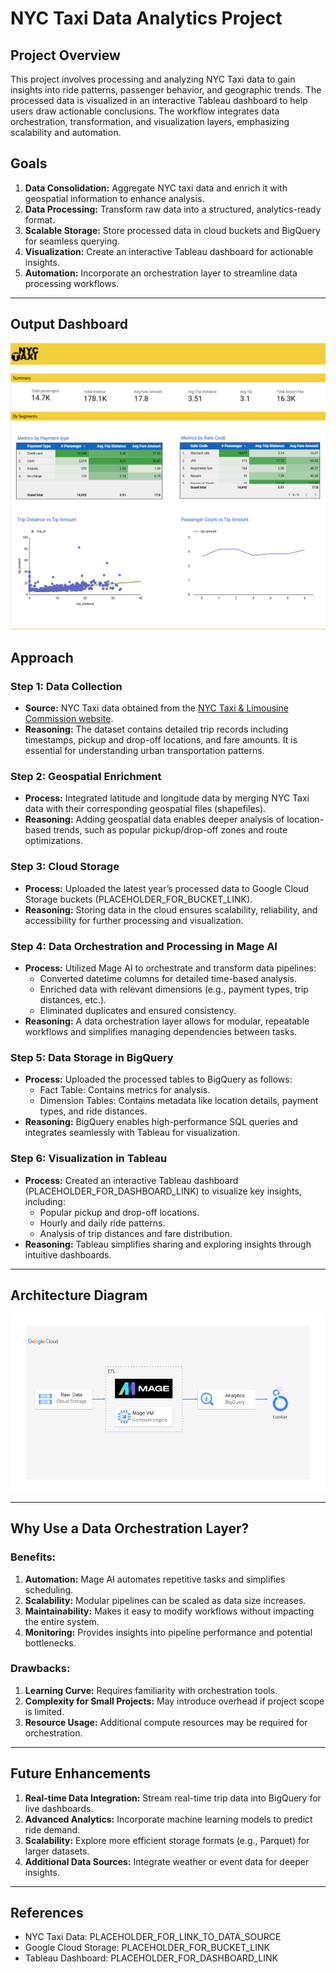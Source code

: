 # NYC Taxi Data Analytics Project

## Project Overview
This project involves processing and analyzing NYC Taxi data to gain insights into ride patterns, passenger behavior, and geographic trends. The processed data is visualized in an interactive Tableau dashboard to help users draw actionable conclusions. The workflow integrates data orchestration, transformation, and visualization layers, emphasizing scalability and automation.

## Goals
1. **Data Consolidation:** Aggregate NYC taxi data and enrich it with geospatial information to enhance analysis.
2. **Data Processing:** Transform raw data into a structured, analytics-ready format.
3. **Scalable Storage:** Store processed data in cloud buckets and BigQuery for seamless querying.
4. **Visualization:** Create an interactive Tableau dashboard for actionable insights.
5. **Automation:** Incorporate an orchestration layer to streamline data processing workflows.

---
## Output Dashboard
![Dashboard](images/NYC_Taxi_Looker_Dashboard.png)
## Approach

### Step 1: Data Collection
- **Source:** NYC Taxi data obtained from the [NYC Taxi & Limousine Commission website](PLACEHOLDER_FOR_LINK_TO_DATA_SOURCE).
- **Reasoning:** The dataset contains detailed trip records including timestamps, pickup and drop-off locations, and fare amounts. It is essential for understanding urban transportation patterns.

### Step 2: Geospatial Enrichment
- **Process:** Integrated latitude and longitude data by merging NYC Taxi data with their corresponding geospatial files (shapefiles).
- **Reasoning:** Adding geospatial data enables deeper analysis of location-based trends, such as popular pickup/drop-off zones and route optimizations.

### Step 3: Cloud Storage
- **Process:** Uploaded the latest year’s processed data to Google Cloud Storage buckets (PLACEHOLDER_FOR_BUCKET_LINK).
- **Reasoning:** Storing data in the cloud ensures scalability, reliability, and accessibility for further processing and visualization.

### Step 4: Data Orchestration and Processing in Mage AI
- **Process:** Utilized Mage AI to orchestrate and transform data pipelines:
  - Converted datetime columns for detailed time-based analysis.
  - Enriched data with relevant dimensions (e.g., payment types, trip distances, etc.).
  - Eliminated duplicates and ensured consistency.
- **Reasoning:** A data orchestration layer allows for modular, repeatable workflows and simplifies managing dependencies between tasks.

### Step 5: Data Storage in BigQuery
- **Process:** Uploaded the processed tables to BigQuery as follows:
  - Fact Table: Contains metrics for analysis.
  - Dimension Tables: Contains metadata like location details, payment types, and ride distances.
- **Reasoning:** BigQuery enables high-performance SQL queries and integrates seamlessly with Tableau for visualization.

### Step 6: Visualization in Tableau
- **Process:** Created an interactive Tableau dashboard (PLACEHOLDER_FOR_DASHBOARD_LINK) to visualize key insights, including:
  - Popular pickup and drop-off locations.
  - Hourly and daily ride patterns.
  - Analysis of trip distances and fare distribution.
- **Reasoning:** Tableau simplifies sharing and exploring insights through intuitive dashboards.

---

## Architecture Diagram
![Architecture](images/architecture.jpg)

---

## Why Use a Data Orchestration Layer?
### Benefits:
1. **Automation:** Mage AI automates repetitive tasks and simplifies scheduling.
2. **Scalability:** Modular pipelines can be scaled as data size increases.
3. **Maintainability:** Makes it easy to modify workflows without impacting the entire system.
4. **Monitoring:** Provides insights into pipeline performance and potential bottlenecks.

### Drawbacks:
1. **Learning Curve:** Requires familiarity with orchestration tools.
2. **Complexity for Small Projects:** May introduce overhead if project scope is limited.
3. **Resource Usage:** Additional compute resources may be required for orchestration.

---

## Future Enhancements
1. **Real-time Data Integration:** Stream real-time trip data into BigQuery for live dashboards.
2. **Advanced Analytics:** Incorporate machine learning models to predict ride demand.
3. **Scalability:** Explore more efficient storage formats (e.g., Parquet) for larger datasets.
4. **Additional Data Sources:** Integrate weather or event data for deeper insights.

---

## References
- NYC Taxi Data: PLACEHOLDER_FOR_LINK_TO_DATA_SOURCE
- Google Cloud Storage: PLACEHOLDER_FOR_BUCKET_LINK
- Tableau Dashboard: PLACEHOLDER_FOR_DASHBOARD_LINK
